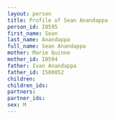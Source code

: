 ```yaml
---
layout: person
title: Profile of Sean Anandappa
person_id: I0595
first_name: Sean
last_name: Anandappa
full_name: Sean Anandappa
mother: Marie Quinne
mother_id: I0594
father: Ivan Anandappa
father_id: I500052
children:
children_ids:
partners:
partner_ids:
sex: M
---
```


